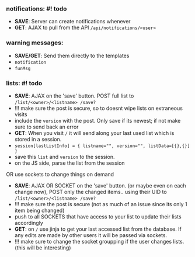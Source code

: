 ### notifications: #! todo

- **SAVE**: Server can create notifications whenever
- **GET**: AJAX to pull from the API `/api/notifications/<user>`

### warning messages:

- **SAVE/GET**: Send them directly to the templates
- `notification`
- `funMsg`

### lists: #! todo

- **SAVE**: AJAX on the 'save' button. POST full list to `/list/<owner>/<listname> /save?`
- !!! make sure the post is secure, so to doesnt wipe lists on extraneous visits
- include the `version` with the post. Only save if its newest; if not make sure to send back an error
- **GET**: When you visit `/` it will send along your last used list which is stored in a session.
- `session[lastListInfo] = { listname="", version="", listData=[{},{}] }`
- save this `list` and `version` to the session.
- on the JS side, parse the list from the session

OR use sockets to change things on demand

- **SAVE**: AJAX OR SOCKET on the 'save' button. (or maybe even on each change now), POST only the changed items.. using their UID to `/list/<owner>/<listname> /save?`
- !!! make sure the post is secure (not as much of an issue since its only 1 item being changed)
- push to all SOCKETS that have access to your list to update their lists accordingly
- **GET**: on `/` use jinja to get your last accessed list from the database. If any edits are made by other users it will be passed via sockets.
- !!! make sure to change the socket groupping if the user changes lists. (this will be interesting)
